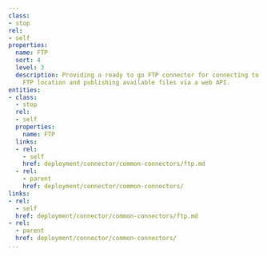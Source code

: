 ```yaml
---
class:
- stop
rel:
- self
properties:
  name: FTP
  sort: 4
  level: 3
  description: Providing a ready to go FTP connector for connecting to an existing
    FTP location and publishing available files via a web API.
entities:
- class:
  - stop
  rel:
  - self
  properties:
    name: FTP
  links:
  - rel:
    - self
    href: deployment/connector/common-connectors/ftp.md
  - rel:
    - parent
    href: deployment/connector/common-connectors/
links:
- rel:
  - self
  href: deployment/connector/common-connectors/ftp.md
- rel:
  - parent
  href: deployment/connector/common-connectors/
...
```

